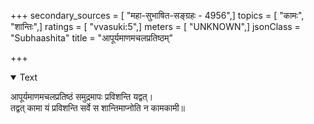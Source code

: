 +++
secondary_sources = [ "महा-सुभाषित-सङ्ग्रहः - 4956",]
topics = [ "कामः", "शान्तिः",]
ratings = [ "vvasuki:5",]
meters = [ "UNKNOWN",]
jsonClass = "Subhaashita"
title = "आपूर्यमाणमचलप्रतिष्ठम्"

+++

<details open><summary>Text</summary>

आपूर्यमाणमचलप्रतिष्ठं समुद्रमापः प्रविशन्ति यद्वत्।  
तद्वत् कामा यं प्रविशन्ति सर्वे स शान्तिमाप्नोति न कामकामी॥
</details>
